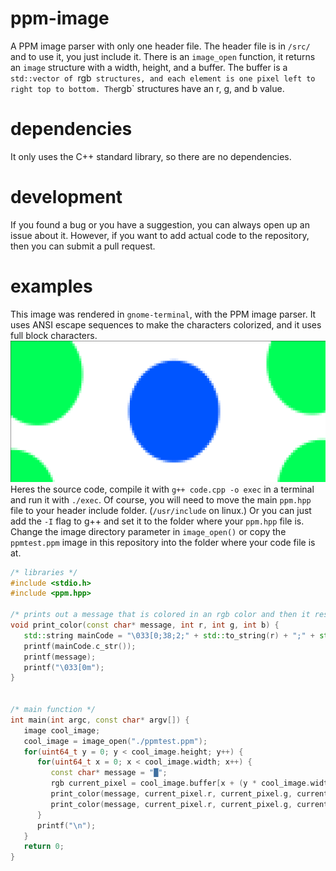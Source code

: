 # ppm-image
A PPM image parser with only one header file. The header file is in `/src/` and to use it, you just include it.
There is an `image_open` function, it returns an `image` structure with a width, height, and a buffer. The buffer is a `std::vector of `rgb`  structures, and each element is one pixel left to right top to bottom. The `rgb` structures have an r, g, and b value.
# dependencies
It only uses the C++ standard library, so there are no dependencies.
# development
If you found a bug or you have a suggestion, you can always open up an issue about it. However, if you want to add actual code to the repository, then you can submit a pull request.
# examples
This image was rendered in `gnome-terminal`, with the PPM image parser. It uses ANSI escape sequences to make the characters colorized, and it uses full block characters.
![Screenshot](./examples/asciiexample.png)
Heres the source code, compile it with `g++ code.cpp -o exec` in a terminal and run it with `./exec`. Of course, you will need to move the main `ppm.hpp` file to your header include folder. (`/usr/include` on linux.) Or you can just add the `-I` flag to g++ and set it to the folder where your `ppm.hpp` file is. Change the image directory parameter in `image_open()` or copy the `ppmtest.ppm` image in this repository into the folder where your code file is at.
```c++
/* libraries */
#include <stdio.h>
#include <ppm.hpp>

/* prints out a message that is colored in an rgb color and then it resets the terminal color */
void print_color(const char* message, int r, int g, int b) {
   std::string mainCode = "\033[0;38;2;" + std::to_string(r) + ";" + std::to_string(g) + ";" + std::to_string(b) + "m";
   printf(mainCode.c_str());
   printf(message);
   printf("\033[0m");
}


/* main function */
int main(int argc, const char* argv[]) {
   image cool_image;
   cool_image = image_open("./ppmtest.ppm");
   for(uint64_t y = 0; y < cool_image.height; y++) {
      for(uint64_t x = 0; x < cool_image.width; x++) {
         const char* message = "█";
         rgb current_pixel = cool_image.buffer[x + (y * cool_image.width)];
         print_color(message, current_pixel.r, current_pixel.g, current_pixel.b);
         print_color(message, current_pixel.r, current_pixel.g, current_pixel.b);
      }
      printf("\n");
   }
   return 0;
}  
```
